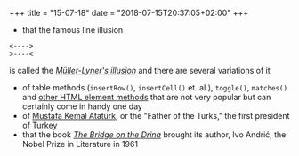 +++
title = "15-07-18"
date = "2018-07-15T20:37:05+02:00"
+++

* that the famous line illusion 

```
<---->
>----<
```

is called the _[Müller-Lyner's illusion](https://en.wikipedia.org/wiki/M%C3%BCller-Lyer_illusion)_ and there are several variations of it

* of table methods (`insertRow()`, `insertCell()` et. al.), `toggle()`, `matches()` and [other HTML element methods](https://hackernoon.com/15-html-element-methods-youve-potentially-never-heard-of-fc6863e41b2a) that are not very popular but can certainly come in handy one day 
* of [Mustafa Kemal Atatürk](https://en.wikipedia.org/wiki/Mustafa_Kemal_Atat%C3%BCrk), or the "Father of the Turks," the first president of Turkey 
* that the book [_The Bridge on the Drina_](https://en.wikipedia.org/wiki/The_Bridge_on_the_Drina) brought its author, Ivo Andrić, the Nobel Prize in Literature in 1961

